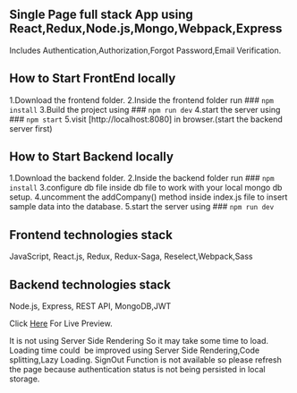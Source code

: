 ## Single Page full stack App using React,Redux,Node.js,Mongo,Webpack,Express
Includes Authentication,Authorization,Forgot Password,Email Verification.

## How to Start FrontEnd locally
1.Download the frontend folder.
2.Inside the frontend folder run ### `npm install`
3.Build the project using ### `npm run dev`
4.start the server using ### `npm start`
5.visit [http://localhost:8080] in browser.(start the backend server first)

## How to Start Backend locally
1.Download the backend folder.
2.Inside the backend folder run ### `npm install`
3.configure db file inside db file to work with your local mongo db setup.
4.uncomment the addCompany() method inside index.js file to insert sample data into the database.
5.start the server using ### `npm run dev`

## Frontend technologies stack
JavaScript, React.js, Redux, Redux-Saga, Reselect,Webpack,Sass

## Backend technologies stack
Node.js, Express, REST API, MongoDB,JWT

Click [Here](https://company-ui.herokuapp.com) For Live Preview.

It is not using Server Side Rendering So it may take some time to load.
Loading time could  be improved using Server Side Rendering,Code splitting,Lazy Loading.
SignOut Function is not available so please refresh the page because authentication status is not being persisted in local storage.
